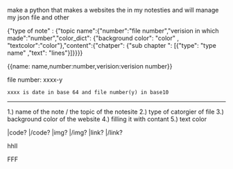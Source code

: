 make a python that makes a websites the in my notesties and will manage my json file and other



{"type of note" : {"topic name":{"number":"file number","verision in which made":"number","color_dict": {"background color": "color" , "textcolor":"color"},"content":{"chatper": {"sub chapter ": [{"type": "type name" ,"text": "lines"}]}}}}

{{name: name,number:number,verision:verision number}}

file number:
    xxxx-y
    
    xxxx is date in base 64 and file number(y) in base10

-------

1.) name of the note / the topic of the notesite
2.) type of catorgier of file
3.) background color of the website
4.) filling it with contant
5.) text color 

|code? |/code?
|img?  |/img?
|link?  |/link?

hhll


FFF